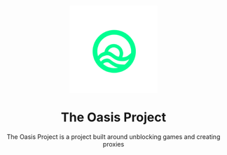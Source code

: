 <p align="center">
  <img align="center" src="logo.png" alt="drawing" width="200"/>
</p>
 <h1 align="center">The Oasis Project</h1>
<p align="center">The Oasis Project is a project built around unblocking games and creating proxies</p>
